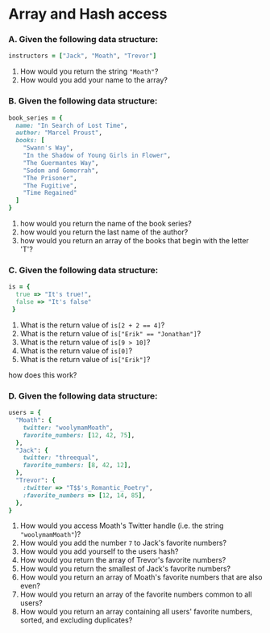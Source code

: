 # Array and Hash access

### A. Given the following data structure:

```ruby
instructors = ["Jack", "Moath", "Trevor"]
```

1. How would you return the string `"Moath"`?
2. How would you add your name to the array?

### B. Given the following data structure:

```ruby
book_series = {
  name: "In Search of Lost Time",
  author: "Marcel Proust",
  books: [
    "Swann's Way",
    "In the Shadow of Young Girls in Flower",
    "The Guermantes Way",
    "Sodom and Gomorrah",
    "The Prisoner",
    "The Fugitive",
    "Time Regained"
  ]
}
```

1. how would you return the name of the book series?
2. how would you return the last name of the author?
3. how would you return an array of the books that begin with the letter 'T'?
   

### C. Given the following data structure:

```ruby
is = {
  true => "It's true!", 
  false => "It's false"
 }
```

1. What is the return value of `is[2 + 2 == 4]`?
2. What is the return value of `is["Erik" == "Jonathan"]`?
3. What is the return value of `is[9 > 10]`?
4. What is the return value of `is[0]`?
5. What is the return value of `is["Erik"]`?

how does this work?

### D. Given the following data structure:

```ruby
users = {
  "Moath": {
    twitter: "woolymamMoath",
    favorite_numbers: [12, 42, 75],
  },
  "Jack": {
    twitter: "threequal",
    favorite_numbers: [8, 42, 12],
  },
  "Trevor": {
    :twitter => "T$$'s_Romantic_Poetry",
    :favorite_numbers => [12, 14, 85],
  },
}
```

1. How would you access Moath's Twitter handle (i.e. the string `"woolymamMoath"`)?
2. How would you add the number `7` to Jack's favorite numbers?
3. How would you add yourself to the users hash?
4. How would you return the array of Trevor's favorite numbers?
5. How would you return the smallest of Jack's favorite numbers?
6. How would you return an array of Moath's favorite numbers that are also even?
7. How would you return an array of the favorite numbers common to all users?
8. How would you return an array containing all users' favorite numbers, sorted, and excluding duplicates?
